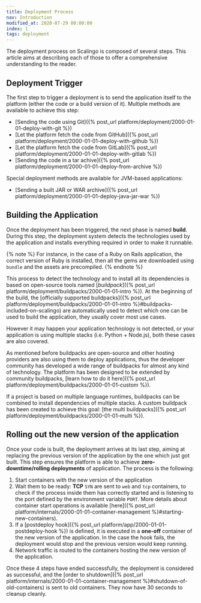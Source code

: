 ```yaml
---
title: Deployment Process
nav: Introduction
modified_at: 2020-07-29 00:00:00
index: 1
tags: deployment
---
```


The deployment process on Scalingo is composed of several steps. This article
aims at describing each of those to offer a comprehensive understanding to the
reader.

## Deployment Trigger

The first step to trigger a deployment is to send the application itself to the
platform (either the code or a build version of it). Multiple methods are
available to achieve this step:

* [Sending the code using Git]({% post_url
  platform/deployment/2000-01-01-deploy-with-git %})
* [Let the platform fetch the code from GitHub]({% post_url
  platform/deployment/2000-01-01-deploy-with-github %})
* [Let the platform fetch the code from GitLab]({% post_url
  platform/deployment/2000-01-01-deploy-with-gitlab %})
* [Sending the code in a tar achive]({% post_url
  platform/deployment/2000-01-01-deploy-from-archive %})

Special deployment methods are available for JVM-based applications:

* [Sending a built JAR or WAR archive]({% post_url
  platform/deployment/2000-01-01-deploy-java-jar-war %})

## Building the Application

Once the deployment has been triggered, the next phase is named **build**.
During this step, the deployment system detects the technologies used by the
application and installs everything required in order to make it runnable.

{% note %}
  For instance, in the case of a Ruby on Rails application, the correct version
  of Ruby is installed, then all the gems are downloaded using `bundle` and the
  assets are precompiled.
{% endnote %}

This process to detect the technology and to install all its dependencies is
based on open-source tools named [*buildpack*]({% post_url
platform/deployment/buildpacks/2000-01-01-intro %}). At the beginning of the build, the
[officially supported buildpacks]({% post_url
platform/deployment/buildpacks/2000-01-01-intro %}#buildpacks-included-on-scalingo)
are automatically used to detect which one can be used to build the
application, they usually cover most use cases.

However it may happen your application technology is not detected, or your
application is using multiple stacks (i.e. Python + Node.js), both these cases
are also covered.

As mentioned before buildpacks are open-source and other hosting providers are
also using them to deploy applications, thus the developer community has
developed a wide range of buildpacks for almost any kind of technology. The
platform has been designed to be extended by community buildpacks, [learn how
to do it here]({% post_url platform/deployment/buildpacks/2000-01-01-custom
%}).

If a project is based on multiple language runtimes, buildpacks can be combined
to install dependencies of multiple stacks. A custom buildpack has been created
to achieve this goal: [the multi buildpacks]({% post_url
platform/deployment/buildpacks/2000-01-01-multi %}).

## Rolling out the new version of the application

Once your code is built, the deployment arrives at its last step, aiming at
replacing the previous version of the application by the one which just got
built. This step ensures the platform is able to achieve
**zero-downtime/rolling deployments** of application. The process is the
following:

1. Start containers with the new version of the application
2. Wait them to be ready: **TCP** `SYN` are sent to `web` and `tcp` containers,
   to check if the process inside them has correctly started and is listening
   to the port defined by the environment variable `PORT`. More details about
   container start operations is available [here]({% post_url
   platform/internals/2000-01-01-container-management %}#starting-new-containers).
3. If a [postdeploy hook]({% post_url platform/app/2000-01-01-postdeploy-hook %}) is
   defined, it is executed in a **one-off** container of the new version of the
   application. In the case the hook fails, the deployment would stop and the
   previous version would keep running.
4. Network traffic is routed to the containers hosting the new version of the
   application.

Once these 4 steps have ended successfully, the deployment is considered as
successful, and the [order to shutdown]({% post_url
platform/internals/2000-01-01-container-management
%}#shutdown-of-old-containers) is sent to old containers. They now have 30
seconds to cleanup cleanly.
